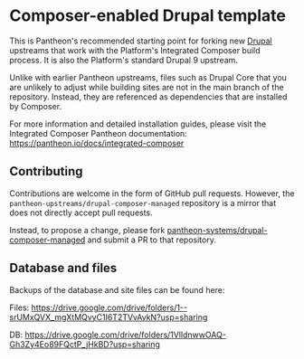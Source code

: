 # Composer-enabled Drupal template

This is Pantheon's recommended starting point for forking new [Drupal](https://www.drupal.org/) upstreams
that work with the Platform's Integrated Composer build process. It is also the
Platform's standard Drupal 9 upstream.

Unlike with earlier Pantheon upstreams, files such as Drupal Core that you are
unlikely to adjust while building sites are not in the main branch of the 
repository. Instead, they are referenced as dependencies that are installed by
Composer.

For more information and detailed installation guides, please visit the
Integrated Composer Pantheon documentation: https://pantheon.io/docs/integrated-composer

## Contributing

Contributions are welcome in the form of GitHub pull requests. However, the
`pantheon-upstreams/drupal-composer-managed` repository is a mirror that does not
directly accept pull requests.

Instead, to propose a change, please fork [pantheon-systems/drupal-composer-managed](https://github.com/pantheon-systems/drupal-composer-managed)
and submit a PR to that repository.

## Database and files

Backups of the database and site files can be found here: 

Files: https://drive.google.com/drive/folders/1--srUMxQVX_mgXtMQvyC1I6T2TVvAvkN?usp=sharing

DB: https://drive.google.com/drive/folders/1VlldnwwOAQ-Gh3Zy4Eo89FQctP_jHkBD?usp=sharing